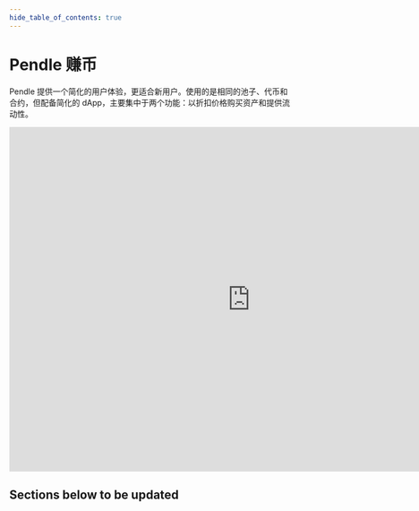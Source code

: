 ```yaml
---
hide_table_of_contents: true
---
```


# Pendle 赚币 

Pendle 提供一个简化的用户体验，更适合新用户。使用的是相同的池子、代币和合约，但配备简化的 dApp，主要集中于两个功能：以折扣价格购买资产和提供流动性。

<iframe width="860" height="615" src="https://www.youtube.com/embed/xB4pBhQCwSM" title="YouTube video player" frameborder="0" allow="accelerometer; autoplay; clipboard-write; encrypted-media; gyroscope; picture-in-picture" allowfullscreen></iframe>

## Sections below to be updated
